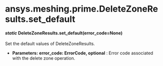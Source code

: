 # ansys.meshing.prime.DeleteZoneResults.set_default

#### *static* DeleteZoneResults.set_default(error_code=None)

Set the default values of DeleteZoneResults.

* **Parameters:**
  **error_code: ErrorCode, optional**
  : Error code associated with the delete zone operation.

<!-- !! processed by numpydoc !! -->
